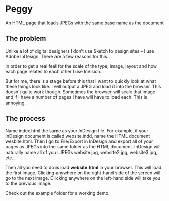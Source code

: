 # Peggy
An HTML page that loads JPEGs with the same base name as the document

## The problem
Unlike a lot of digital designers I donʻt use Sketch to design sites – I use Adobe InDesign. There are a few reasons for this. 

In order to get a real feel for the scale of the type, image, layout and how each page relates to each other I use InVision.

But for me, there is a stage before this that I want to quickly look at what these things look like. <!-- For me InVision is for close to first draft.--> I will output a JPEG and load it into the browser. This doesn't quite work though. Sometimes the browser will scale that image and if I have a number of pages I have will have to load each. This is annoying.

## The process
Name index.html the same as your InDesign file. For example, if your InDesign document is called website.indd, name the HTML document wesbite.html. Then I go to File/Export in InDesign and export all of your pages as JPEGs into the same folder as the HTML document. InDesign will naturally name all of your JPEGs website.jpg, website2.jpg, website3.jpg, etc...

Then all you need to do is load **website.html** in your browser. This will load the first image. Clicking anywhere on the right-hand side of the screen will go to the next image. Clicking anywhere on the left-hand side will take you to the previous image.

Check out the example folder for a working demo.